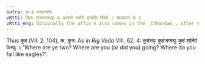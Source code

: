 ```yaml
---
sutra: वा ह चच्छन्दसि
vRtti: किमः सप्तम्यन्ताद्वा हः प्रत्ययो भवति छन्दसि विषये । यथाप्राप्तं च ॥
vRtti_eng: Optionally the affix ह also comes in the _Chhandas_, after the word _kim_ in the locative: as well as the other affixes.
---
```

Thus कुह (VII. 2. 104), क, कुत्र. As in _Rig_ _Veda_ VIII. 62. 4: कुह॑स्थः॒॒ कुह॑जग्मथुः कुह॑ श्ये॒॒नेव॑ पेतथुः ॥ 'Where are ye two? Where are you (or did you) going? Where do you fall like eagles?'.
